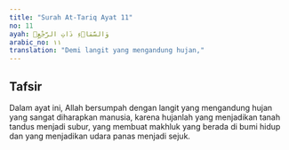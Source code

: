 ```yaml
---
title: "Surah At-Tariq Ayat 11"
no: 11
ayah: وَالسَّمَاۤءِ ذَاتِ الرَّجْعِۙ 
arabic_no: ١١
translation: "Demi langit yang mengandung hujan,"
---
```


## Tafsir

Dalam ayat ini, Allah bersumpah dengan langit yang mengandung hujan yang sangat diharapkan manusia, karena hujanlah yang menjadikan tanah tandus menjadi subur, yang membuat makhluk yang berada di bumi hidup dan yang menjadikan udara panas menjadi sejuk.